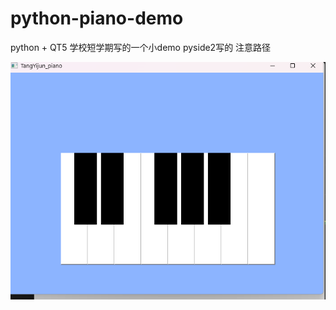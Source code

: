 # python-piano-demo
python + QT5
学校短学期写的一个小demo
pyside2写的
注意路径

![截图](https://github.com/Tang895/python-piano-demo/blob/main/shot.png)
